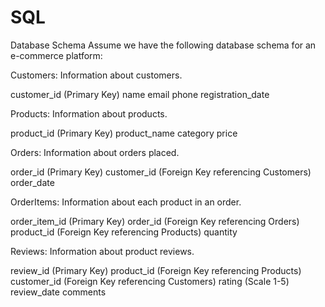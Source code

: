 # SQL

Database Schema
Assume we have the following database schema for an e-commerce platform:


Customers: Information about customers.

customer_id (Primary Key)
name
email
phone
registration_date



Products: Information about products.

product_id (Primary Key)
product_name
category
price




Orders: Information about orders placed.

order_id (Primary Key)
customer_id (Foreign Key referencing Customers)
order_date



OrderItems: Information about each product in an order.

order_item_id (Primary Key)
order_id (Foreign Key referencing Orders)
product_id (Foreign Key referencing Products)
quantity



Reviews: Information about product reviews.

review_id (Primary Key)
product_id (Foreign Key referencing Products)
customer_id (Foreign Key referencing Customers)
rating (Scale 1-5)
review_date
comments
